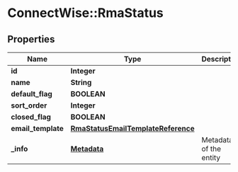 # ConnectWise::RmaStatus

## Properties
Name | Type | Description | Notes
------------ | ------------- | ------------- | -------------
**id** | **Integer** |  | [optional] 
**name** | **String** |  | 
**default_flag** | **BOOLEAN** |  | [optional] 
**sort_order** | **Integer** |  | [optional] 
**closed_flag** | **BOOLEAN** |  | [optional] 
**email_template** | [**RmaStatusEmailTemplateReference**](RmaStatusEmailTemplateReference.md) |  | [optional] 
**_info** | [**Metadata**](Metadata.md) | Metadata of the entity | [optional] 


